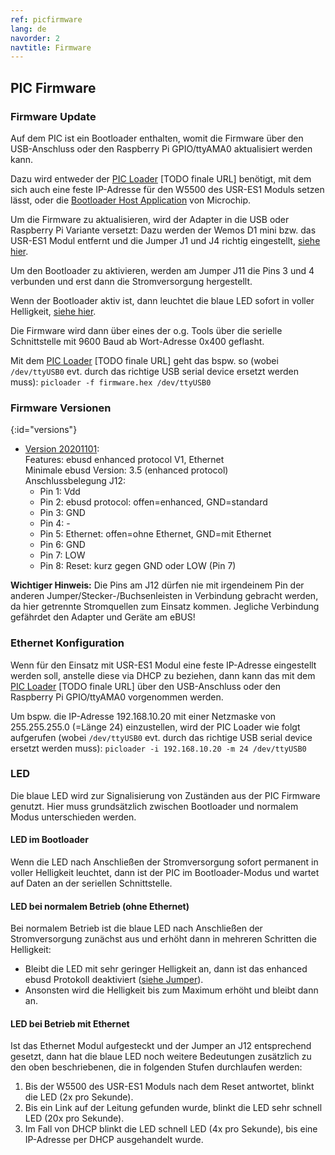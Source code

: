 ```yaml
---
ref: picfirmware
lang: de
navorder: 2
navtitle: Firmware
---
```

## PIC Firmware

### Firmware Update
Auf dem PIC ist ein Bootloader enthalten, womit die Firmware über den USB-Anschluss oder den Raspberry Pi GPIO/ttyAMA0
aktualisiert werden kann.

Dazu wird entweder der
[PIC Loader](https://github.com/john30/ebus3/tree/master/tools/picloader) [TODO finale URL]
benötigt, mit dem sich auch eine feste IP-Adresse für den W5500 des USR-ES1 Moduls setzen lässt,
oder die [Bootloader Host Application](https://www.microchip.com/promo/8-bit-bootloader) von Microchip.

Um die Firmware zu aktualisieren, wird der Adapter in die USB oder Raspberry Pi Variante versetzt: Dazu werden
der Wemos D1 mini bzw. das USR-ES1 Modul entfernt und die Jumper J1 und J4 richtig eingestellt, [siehe hier](index#varianten).

Um den Bootloader zu aktivieren, werden am Jumper J11 die Pins 3 und 4 verbunden und erst dann die Stromversorgung
hergestellt.

Wenn der Bootloader aktiv ist, dann leuchtet die blaue LED sofort in voller Helligkeit, [siehe hier](#led).

Die Firmware wird dann über eines der o.g. Tools über die serielle Schnittstelle mit 9600 Baud ab Wort-Adresse 0x400 geflasht.

Mit dem
[PIC Loader](https://github.com/john30/ebus3/tree/master/tools/picloader) [TODO finale URL]
geht das bspw. so (wobei `/dev/ttyUSB0` evt. durch das richtige USB serial device ersetzt werden muss):
`picloader -f firmware.hex /dev/ttyUSB0`

### Firmware Versionen
{:id="versions"}
* [Version 20201101](firmware/20201101-offset.hex):  
  Features: ebusd enhanced protocol V1, Ethernet  
  Minimale ebusd Version: 3.5 (enhanced protocol)  
  Anschlussbelegung J12:  
  * Pin 1: Vdd
  * Pin 2: ebusd protocol: offen=enhanced, GND=standard
  * Pin 3: GND
  * Pin 4: -
  * Pin 5: Ethernet: offen=ohne Ethernet, GND=mit Ethernet
  * Pin 6: GND
  * Pin 7: LOW
  * Pin 8: Reset: kurz gegen GND oder LOW (Pin 7)

**Wichtiger Hinweis:** Die Pins am J12 dürfen nie mit irgendeinem Pin der anderen Jumper/Stecker-/Buchsenleisten in
Verbindung gebracht werden, da hier getrennte Stromquellen zum Einsatz kommen. Jegliche Verbindung gefährdet den Adapter
und Geräte am eBUS!

### Ethernet Konfiguration
Wenn für den Einsatz mit USR-ES1 Modul eine feste IP-Adresse eingestellt werden soll, anstelle diese via DHCP zu beziehen,
dann kann das mit dem
[PIC Loader](https://github.com/john30/ebus3/tree/master/tools/picloader) [TODO finale URL]
über den USB-Anschluss oder den Raspberry Pi GPIO/ttyAMA0 vorgenommen werden.

Um bspw. die IP-Adresse 192.168.10.20 mit einer Netzmaske von 255.255.255.0 (=Länge 24) einzustellen, wird der PIC
Loader wie folgt aufgerufen (wobei `/dev/ttyUSB0` evt. durch das richtige USB serial device ersetzt werden muss):
`picloader -i 192.168.10.20 -m 24 /dev/ttyUSB0`

### LED
Die blaue LED wird zur Signalisierung von Zuständen aus der PIC Firmware genutzt. Hier muss grundsätzlich zwischen
Bootloader und normalem Modus unterschieden werden.

#### LED im Bootloader
Wenn die LED nach Anschließen der Stromversorgung sofort permanent in voller Helligkeit leuchtet, dann ist der PIC im
Bootloader-Modus und wartet auf Daten an der seriellen Schnittstelle.

#### LED bei normalem Betrieb (ohne Ethernet)
Bei normalem Betrieb ist die blaue LED nach Anschließen der Stromversorgung zunächst aus und erhöht dann in mehreren
Schritten die Helligkeit:
* Bleibt die LED mit sehr geringer Helligkeit an, dann ist das enhanced ebusd Protokoll deaktiviert
  ([siehe Jumper](index#jumper)). 
* Ansonsten wird die Helligkeit bis zum Maximum erhöht und bleibt dann an.

#### LED bei Betrieb mit Ethernet
Ist das Ethernet Modul aufgesteckt und der Jumper an J12 entsprechend gesetzt, dann hat die blaue LED noch weitere
Bedeutungen zusätzlich zu den oben beschriebenen, die in folgenden Stufen durchlaufen werden:
1. Bis der W5500 des USR-ES1 Moduls nach dem Reset antwortet, blinkt die LED (2x pro Sekunde).
2. Bis ein Link auf der Leitung gefunden wurde, blinkt die LED sehr schnell LED (20x pro Sekunde).
3. Im Fall von DHCP blinkt die LED schnell LED (4x pro Sekunde), bis eine IP-Adresse per DHCP ausgehandelt wurde. 
